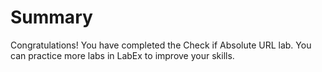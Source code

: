 # Summary

Congratulations! You have completed the Check if Absolute URL lab. You can practice more labs in LabEx to improve your skills.
